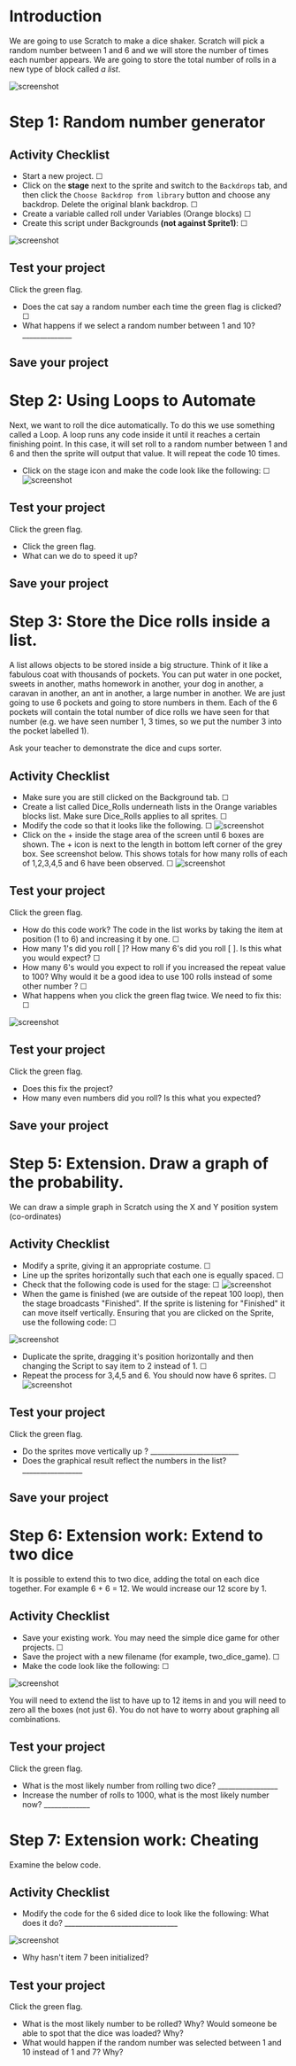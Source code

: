 # Introduction

We are going to use Scratch to make a dice shaker. Scratch will pick a random number between 1 and 6 and we will store the number of times each number appears. We are going to store the total number of rolls  in a new type of block called *a list*.


![screenshot](images/stage_6_sided_dice.gif)

# Step 1: Random number generator

## Activity Checklist

+ Start a new project. ☐
+ Click on the **stage** next to the sprite and switch to the `Backdrops` tab, and then click the `Choose Backdrop from library` button and choose any backdrop. Delete the original blank backdrop. ☐
+ Create a variable called roll under Variables (Orange blocks) ☐
+ Create this script under Backgrounds **(not against Sprite1)**: ☐

![screenshot](images/1.gif)

## Test your project

Click the green flag.

+ Does the cat say a random number each time the green flag is clicked? ☐
+ What happens if we select a random number between 1 and 10? ______________

## Save your project

# Step 2: Using Loops to Automate

Next, we want to roll the dice automatically. To do this we use something called a Loop. A loop runs any code inside it until it reaches a certain finishing point. In this case, it will set roll to a random number between 1 and 6 and then the sprite will output that value.  It will repeat the code 10 times.

+ Click on the stage icon and make the code look like the following: ☐
![screenshot](images/looped_dice_roll.png)

## Test your project

Click the green flag.

+ Click the green flag. 
+ What can we do to speed it up?

## Save your project

# Step 3: Store the Dice rolls inside a list.

A list allows objects to be stored inside a big structure. Think of it like a fabulous coat with thousands of pockets. You can put water in one pocket, sweets in another, maths homework in another, your dog in another, a caravan in another, an ant in another, a large number in another. We are just going to use 6 pockets and going to store numbers in them. Each of the 6 pockets will contain the total number of dice rolls we have seen for that number (e.g. we have seen number 1, 3 times, so we put the number 3 into the pocket labelled 1).

Ask your teacher to demonstrate the dice and cups sorter.

## Activity Checklist

+ Make sure you are still clicked on the Background tab. ☐
+ Create a list called Dice_Rolls underneath lists in the Orange variables blocks list. Make sure Dice_Rolls applies to all sprites. ☐
+ Modify the code so that it looks like the following. ☐
![screenshot](images/14.gif)
+ Click on the + inside the stage area of the screen until 6 boxes are shown. The + icon is next to the length in bottom left corner of the grey box. See screenshot below.  This shows totals for how many rolls of each of 1,2,3,4,5 and 6 have been observed. ☐
![screenshot](images/15.gif)

## Test your project

Click the green flag.

+ How do this code work? The code in the list works by taking the item at position (1 to 6) and increasing it by one. ☐
+ How many 1's did you roll [ ]? How many 6's did you roll [  ]. Is this what you would expect? ☐
+ How many 6's would you expect to roll if you increased the repeat value to 100? Why would it be a good idea to use 100 rolls instead of some other number ? ☐
+ What happens when you click the green flag twice. We need to fix this: ☐

![screenshot](images/8.gif)


## Test your project

Click the green flag.

+ Does this fix the project?
+ How many even numbers did you roll? Is this what you expected?

## Save your project

# Step 5: Extension. Draw a graph of the probability.

We can draw a simple graph in Scratch using the X and Y position system (co-ordinates)

## Activity Checklist

+ Modify a sprite, giving it an appropriate costume. ☐
+ Line up the sprites horizontally such that each one is equally spaced. ☐
+ Check that the following code is used for the stage: ☐
![screenshot](images/8.gif)
+ When the game is finished (we are outside of the repeat 100 loop), then the stage broadcasts "Finished". If the sprite is listening for "Finished" it can move itself vertically. Ensuring that you are clicked on the Sprite, use the following code: ☐

![screenshot](images/16.gif)

+ Duplicate the sprite, dragging it's position horizontally and then changing the Script to say item to 2 instead of 1.  ☐
+ Repeat the process for 3,4,5 and 6. You should now have 6 sprites. ☐
![screenshot](images/6_side_dice_sprites.png)

## Test your project

Click the green flag.

+ Do the sprites move vertically up ? _________________________
+ Does the graphical result reflect the numbers in the list? _________________

## Save your project 

# Step 6:  Extension work: Extend to two dice

It is possible to extend this to two dice, adding the total on each dice together. For example 6 + 6 = 12. We would increase our 12 score by 1.

## Activity Checklist

+ Save your existing work.  You may need the simple dice game for other projects. ☐
+ Save the project with a new filename (for example, two_dice_game).  ☐
+ Make the code look like the following: ☐

![screenshot](images/12sided_dice_stage_script2.gif)

You will need to extend the list to have up to 12 items in and you will need to zero all the boxes (not just 6). You do not have to worry about graphing all combinations. 

## Test your project

Click the green flag.

+ What is the most likely number from rolling two dice?  _________________
+ Increase the number of rolls to 1000, what is the most likely number now? _____________

# Step 7:  Extension work: Cheating

Examine the below code. 

## Activity Checklist

+ Modify the code for the 6 sided dice to look like the following:
What does it do? ________________________________

![screenshot](images/cheating_code.gif)

+ Why hasn't item 7 been initialized?



## Test your project

Click the green flag.

+ What is the most likely number to be rolled?  Why? Would someone be able to spot that the dice was loaded? Why?
+ What would happen if the random number was selected between 1 and 10 instead of 1 and 7? Why?
